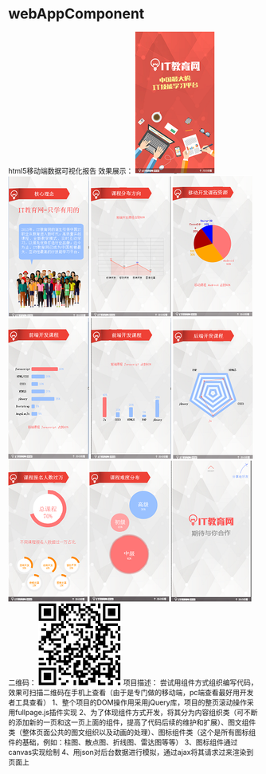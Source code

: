 # webAppComponent
html5移动端数据可视化报告
效果展示：
![Alt text](https://github.com/liiiku/webAppComponent/blob/master/imgs/11.png)
![Alt text](https://github.com/liiiku/webAppComponent/blob/master/imgs/22.png)
![Alt text](https://github.com/liiiku/webAppComponent/blob/master/imgs/33.png)
![Alt text](https://github.com/liiiku/webAppComponent/blob/master/imgs/44.png)
![Alt text](https://github.com/liiiku/webAppComponent/blob/master/imgs/55.png)
![Alt text](https://github.com/liiiku/webAppComponent/blob/master/imgs/66.png)
![Alt text](https://github.com/liiiku/webAppComponent/blob/master/imgs/77.png)
![Alt text](https://github.com/liiiku/webAppComponent/blob/master/imgs/88.png)
![Alt text](https://github.com/liiiku/webAppComponent/blob/master/imgs/99.png)
![Alt text](https://github.com/liiiku/webAppComponent/blob/master/imgs/1010.png)
二维码：
![Alt text](https://github.com/liiiku/webAppComponent/blob/master/imgs/result.png)
项目描述：
尝试用组件方式组织编写代码，效果可扫描二维码在手机上查看（由于是专门做的移动端，pc端查看最好用开发者工具查看）
1、整个项目的DOM操作用采用jQuery库，项目的整页滚动操作采用fullpage.js插件实现
2、为了体现组件方式开发，将其分为内容组织类（可不断的添加新的一页和这一页上面的组件，提高了代码后续的维护和扩展）、图文组件类（整体页面公共的图文组织以及动画的处理）、图标组件类（这个是所有图标组件的基础，例如：柱图、散点图、折线图、雷达图等等）
3、图标组件通过canvas实现绘制
4、用json对后台数据进行模拟，通过ajax将其请求过来渲染到页面上

